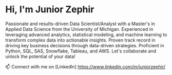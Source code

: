 # Hi, I'm Junior Zephir

Passionate and results-driven Data Scientist/Analyst with a Master's in Applied Data Science from the University of Michigan. 
Experienced in leveraging advanced analytics, statistical modeling, and machine learning to transform complex data into actionable insights. 
Proven track record in driving key business decisions through data-driven strategies. Proficient in Python, SQL, SAS, Snowflake, Tableau, and AWS.
Let's collaborate and unlock the potential of your data!

📫 Connect with me on [LinkedIn] https://www.linkedin.com/in/juniorzephir/







